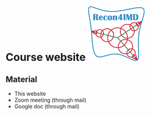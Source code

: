 # Course website  ![Recon4IMD](assets/images/Recon4IMD-logo.webp "Recon4IMD")

## Material

* This website
* Zoom meeting (through mail)
* Google doc (through mail)

